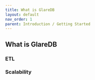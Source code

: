 ```yaml
---
title: What is GlareDB
layout: default
nav_order: 1
parent: Introduction / Getting Started
---
```


## What is GlareDB

### ETL

### Scalability
